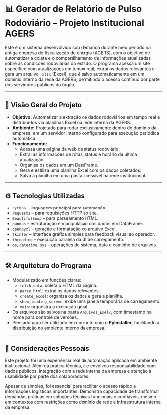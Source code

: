 # 📊 Gerador de Relatório de Pulso Rodoviário – Projeto Institucional AGERS

Este é um sistema desenvolvido sob demanda durante meu período na antiga empresa de fiscalização de energia (AGERS), com o objetivo de automatizar a coleta e o compartilhamento de informações atualizadas sobre as condições rodoviárias do estado. O programa acessa um site específico com atualizações em tempo real, extrai os dados relevantes e gera um arquivo `.xlsx` (Excel), que é salvo automaticamente em um domínio interno da rede da AGERS, permitindo o acesso contínuo por parte dos servidores públicos do órgão.

---

## 🧩 Visão Geral do Projeto

- **Objetivo:** Automatizar a extração de dados rodoviários em tempo real e distribuí-los via planilhas Excel na rede interna da AGERS.
- **Ambiente:** Projetado para rodar exclusivamente dentro do domínio da empresa, em um servidor interno configurado para execução periódica automática.
- **Funcionamento:**  
  - Acessa uma página da web de status rodoviário.
  - Extrai as informações de rotas, status e horário da última atualização.
  - Organiza os dados em um DataFrame.
  - Gera e estiliza uma planilha Excel com os dados coletados.
  - Salva a planilha em uma pasta acessível na rede institucional.

---

## ⚙️ Tecnologias Utilizadas

- `Python` – linguagem principal para automação.
- `requests` – para requisições HTTP ao site.
- `BeautifulSoup` – para parseamento HTML.
- `pandas` – estruturação e manipulação dos dados em DataFrame.
- `openpyxl` – geração e formatação do arquivo Excel.
- `tkinter` – interface gráfica simples para feedback visual ao operador.
- `threading` – execução paralela da UI de carregamento.
- `os`, `datetime`, `sys` – operações de sistema, data e caminho de arquivos.

---

## 🛠️ Arquitetura do Programa

- Modularizado em funções claras:
  - `fetch_data`: coleta o HTML da página.
  - `parse_html`: extrai os dados relevantes.
  - `create_excel`: organiza os dados e gera a planilha.
  - `show_loading_screen`: exibe uma janela temporária de carregamento.
  - `main`: orquestra a execução geral.
- Os arquivos são salvos na pasta `Arquivos_Exel/`, com timestamp no nome para controle de versões.
- Pensado para ser utilizado em conjunto com o **PyInstaller**, facilitando a distribuição no ambiente interno da empresa.

---

## 🧠 Considerações Pessoais

Este projeto foi uma experiência real de automação aplicada em ambiente institucional. Além da prática técnica, ele envolveu responsabilidade com dados públicos, integração com a rede interna da empresa e atenção à usabilidade por parte dos colaboradores.

Apesar de simples, foi essencial para facilitar o acesso rápido a informações logísticas importantes. Demonstra capacidade de transformar demandas práticas em soluções técnicas funcionais e confiáveis, mesmo em contextos com restrições como domínio de rede e infraestrutura interna da empresa.

